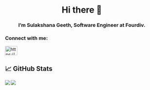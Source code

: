 <h1 align="center">Hi there 👋</h1>
<h3 align="center">I’m Sulakshana Geeth, Software Engineer at Fourdiv.</h3>

<h3 align="left">Connect with me:</h3>
<p align="left">
<a href="https://www.linkedin.com/in/sulakshana-geeth-b72585225/" target="blank"><img align="center" src="https://raw.githubusercontent.com/rahuldkjain/github-profile-readme-generator/master/src/images/icons/Social/linked-in-alt.svg" alt="https://www.linkedin.com/in/sulakshana-geeth-b72585225/" height="30" width="40" /></a>
</p>

## &#x1f4c8; GitHub Stats

<img align="left" src="https://github-readme-stats.vercel.app/api/top-langs/?username=sulakshanageeth&theme=" />

<img align="center" src="https://github-readme-stats.vercel.app/api//?username=sulakshanageeth&theme=" />
